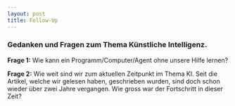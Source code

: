 ```yaml
---
layout: post
title: Follow-Up
---
```


### Gedanken und Fragen zum Thema Künstliche Intelligenz.

**Frage 1:** Wie kann ein Programm/Computer/Agent ohne unsere Hilfe lernen?

**Frage 2:** Wie weit sind wir zum aktuellen Zeitpunkt im Thema KI. Seit die Artikel, welche wir gelesen haben, geschrieben wurden, sind doch schon wieder über zwei Jahre vergangen. Wie gross war der Fortschritt in dieser Zeit?

